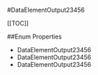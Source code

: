 #DataElementOutput23456

[[TOC]]

##Enum Properties 

* DataElementOutput23456
* DataElementOutput23456
* DataElementOutput23456